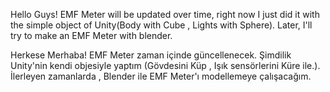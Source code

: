 Hello Guys! EMF Meter will be updated over time, right now I just did it with the simple object of Unity(Body with Cube , Lights with Sphere). Later, I'll try to make an EMF Meter with blender.

Herkese Merhaba! EMF Meter zaman içinde güncellenecek. Şimdilik Unity'nin kendi objesiyle yaptım (Gövdesini Küp , Işık sensörlerini Küre ile.). İlerleyen zamanlarda , Blender ile EMF Meter'ı modellemeye çalışacağım.
